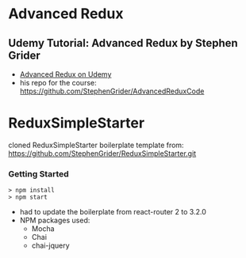 # Advanced Redux
## Udemy Tutorial: Advanced Redux by Stephen Grider
- [Advanced Redux on Udemy](https://www.udemy.com/react-redux-tutorial/)
- his repo for the course: https://github.com/StephenGrider/AdvancedReduxCode

# ReduxSimpleStarter
cloned ReduxSimpleStarter boilerplate template from:
https://github.com/StephenGrider/ReduxSimpleStarter.git


### Getting Started

```
> npm install
> npm start
```

- had to update the boilerplate from react-router 2 to 3.2.0
- NPM packages used:
    - Mocha
    - Chai
    - chai-jquery
